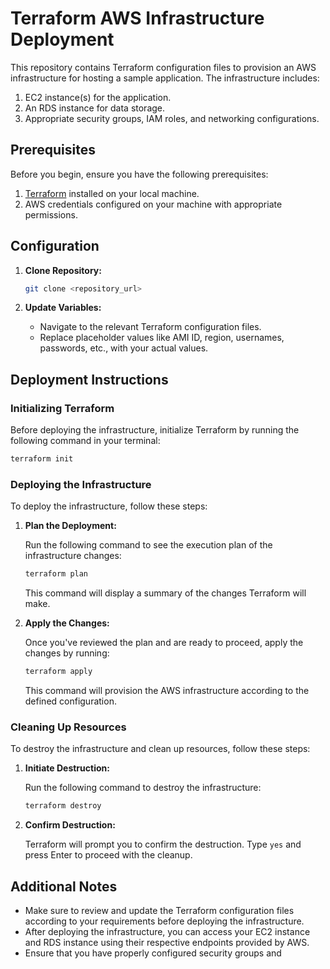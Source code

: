 # Terraform AWS Infrastructure Deployment

This repository contains Terraform configuration files to provision an AWS infrastructure for hosting a sample application. The infrastructure includes:

1. EC2 instance(s) for the application.
2. An RDS instance for data storage.
3. Appropriate security groups, IAM roles, and networking configurations.

## Prerequisites

Before you begin, ensure you have the following prerequisites:

1. [Terraform](https://www.terraform.io/downloads.html) installed on your local machine.
2. AWS credentials configured on your machine with appropriate permissions.

## Configuration

1. **Clone Repository:**
   ```bash
   git clone <repository_url>
   ```

2. **Update Variables:**
   - Navigate to the relevant Terraform configuration files.
   - Replace placeholder values like AMI ID, region, usernames, passwords, etc., with your actual values.

## Deployment Instructions

### Initializing Terraform

Before deploying the infrastructure, initialize Terraform by running the following command in your terminal:

```bash
terraform init
```

### Deploying the Infrastructure

To deploy the infrastructure, follow these steps:

1. **Plan the Deployment:**

   Run the following command to see the execution plan of the infrastructure changes:

   ```bash
   terraform plan
   ```

   This command will display a summary of the changes Terraform will make.

2. **Apply the Changes:**

   Once you've reviewed the plan and are ready to proceed, apply the changes by running:

   ```bash
   terraform apply
   ```

   This command will provision the AWS infrastructure according to the defined configuration.

### Cleaning Up Resources

To destroy the infrastructure and clean up resources, follow these steps:

1. **Initiate Destruction:**

   Run the following command to destroy the infrastructure:

   ```bash
   terraform destroy
   ```

2. **Confirm Destruction:**

   Terraform will prompt you to confirm the destruction. Type `yes` and press Enter to proceed with the cleanup.

## Additional Notes

- Make sure to review and update the Terraform configuration files according to your requirements before deploying the infrastructure.
- After deploying the infrastructure, you can access your EC2 instance and RDS instance using their respective endpoints provided by AWS.
- Ensure that you have properly configured security groups and 
